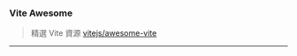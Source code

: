 
### Vite Awesome

> 精選 Vite 資源  [vitejs/awesome-vite](https://github.com/vitejs/awesome-vite#templates)

---
